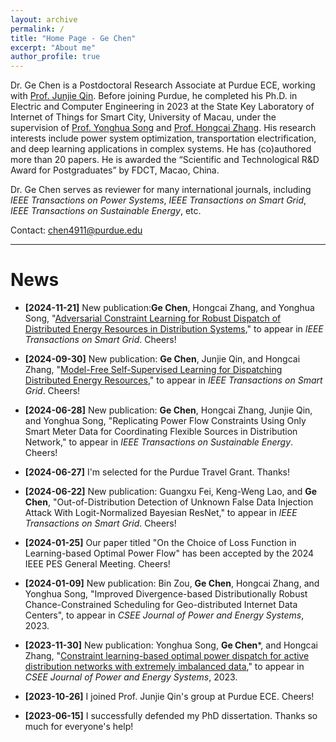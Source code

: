 ```yaml
---
layout: archive
permalink: /
title: "Home Page - Ge Chen"
excerpt: "About me"
author_profile: true
---
```



Dr. Ge Chen is a Postdoctoral Research Associate at Purdue ECE, working with [Prof. Junjie Qin](https://engineering.purdue.edu/people/junjie.qin.1). Before joining Purdue, he completed his Ph.D. in Electric and Computer Engineering in 2023 at the State Key Laboratory of Internet of Things for Smart City, University of Macau, under the supervision of [Prof. Yonghua Song](https://rto.um.edu.mo/biography/) and [Prof. Hongcai Zhang](https://www.fst.um.edu.mo/personal/hczhang/). His research interests include power system optimization, transportation electrification, and deep learning applications in complex systems. He has (co)authored more than 20 papers. He is awarded the “Scientific and Technological R&D Award for Postgraduates” by FDCT, Macao, China. 

Dr. Ge Chen serves as reviewer for many international journals, including *IEEE Transactions on Power Systems*, *IEEE Transactions on Smart Grid*, *IEEE Transactions on Sustainable Energy*, etc. 

Contact: chen4911@purdue.edu

------

News
======

- **[2024-11-21]**  New publication:**Ge Chen**, Hongcai Zhang, and Yonghua Song, "[Adversarial Constraint Learning for Robust Dispatch of Distributed Energy Resources in Distribution Systems](https://ieeexplore.ieee.org/document/10766908)," to appear in *IEEE Transactions on Smart Grid*. Cheers!   

- **[2024-09-30]**  New publication: **Ge Chen**, Junjie Qin, and Hongcai Zhang, "[Model-Free Self-Supervised Learning for Dispatching Distributed Energy Resources](https://ieeexplore.ieee.org/document/10700765)," to appear in *IEEE Transactions on Smart Grid*. Cheers!   

- **[2024-06-28]**  New publication: **Ge Chen**, Hongcai Zhang, Junjie Qin, and Yonghua Song, "Replicating Power Flow Constraints Using Only Smart Meter Data for Coordinating Flexible Sources in Distribution Network," to appear in *IEEE Transactions on Sustainable Energy*. Cheers!  

- **[2024-06-27]**  I'm selected for the Purdue Travel Grant. Thanks!

- **[2024-06-22]**  New publication: Guangxu Fei, Keng-Weng Lao, and **Ge Chen**, "Out-of-Distribution Detection of Unknown False Data Injection Attack With Logit-Normalized Bayesian ResNet," to appear in *IEEE Transactions on Smart Grid*. Cheers!

- **[2024-01-25]**  Our paper titled "On the Choice of Loss Function in Learning-based Optimal Power Flow" has been accepted by the 2024 IEEE PES General Meeting. Cheers! 

- **[2024-01-09]**  New publication: Bin Zou, **Ge Chen**, Hongcai Zhang, and Yonghua Song, "Improved Divergence-based Distributionally Robust Chance-Constrained Scheduling for Geo-distributed Internet Data Centers", to appear in *CSEE Journal of Power and Energy Systems*, 2023. 
- **[2023-11-30]**  New publication: Yonghua Song, **Ge Chen**\*, and Hongcai Zhang, "[Constraint learning-based optimal power dispatch for active distribution networks with extremely imbalanced data](https://ieeexplore.ieee.org/abstract/document/10375977)," to appear in *CSEE Journal of Power and Energy Systems*, 2023.
- **[2023-10-26]**  I joined Prof. Junjie Qin's group at Purdue ECE. Cheers! 
- **[2023-06-15]**  I successfully defended my PhD dissertation. Thanks so much for everyone's help!



